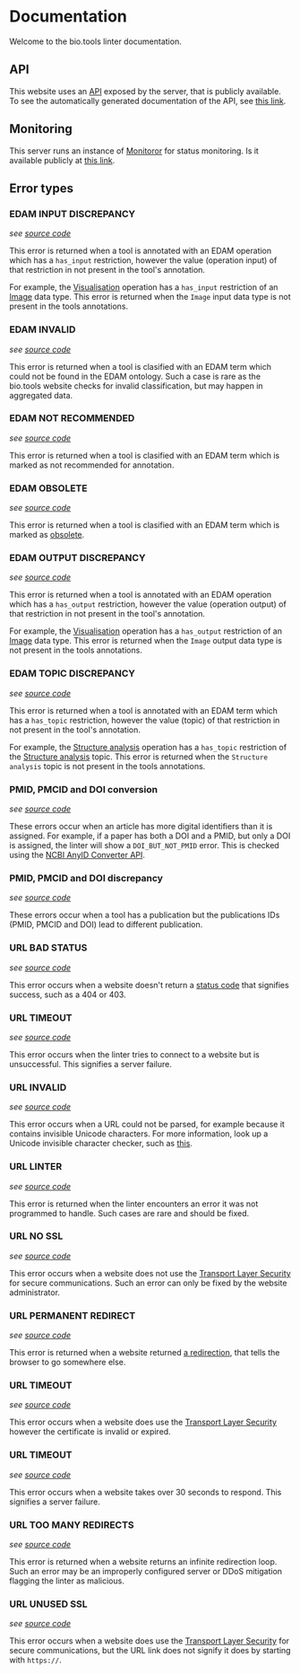 # Documentation

Welcome to the bio.tools linter documentation.

## API

This website uses an [API](https://en.wikipedia.org/wiki/API) exposed by the server, that is publicly available.
To see the automatically generated documentation of the API, see [this link](/api/documentation).

## Monitoring

This server runs an instance of [Monitoror](https://monitoror.com/) for status monitoring. Is it available publicly at [this link](/dash/).

## Error types

### EDAM INPUT DISCREPANCY

*see [source code](https://github.com/3top1a/biotools-linter/blob/main/linter/rules/edam.py###L194)*

This error is returned when a tool is annotated with an EDAM operation which has a `has_input` restriction, however the value (operation input) of that restriction in not present in the tool's annotation.

For example, the [Visualisation](https://edamontology.github.io/edam-browser/###operation_0337) operation has a `has_input` restriction of an [Image](https://edamontology.github.io/edam-browser/###http://edamontology.org/data_2968) data type. This error is returned when the `Image` input data type is not present in the tools annotations.
### EDAM INVALID

*see [source code](https://github.com/3top1a/biotools-linter/blob/main/linter/rules/edam.py###L80)*

This error is returned when a tool is clasified with an EDAM term which could not be found in the EDAM ontology.
Such a case is rare as the bio.tools website checks for invalid classification, but may happen in aggregated data.
### EDAM NOT RECOMMENDED

*see [source code](https://github.com/3top1a/biotools-linter/blob/main/linter/rules/edam.py###L73)*

This error is returned when a tool is clasified with an EDAM term which is marked as not recommended for annotation.
### EDAM OBSOLETE

*see [source code](https://github.com/3top1a/biotools-linter/blob/main/linter/rules/edam.py###L66)*

This error is returned when a tool is clasified with an EDAM term which is marked as [obsolete](https://edamontologydocs.readthedocs.io/en/latest/developers_guide.html?highlight=obsolete###deprecating-concepts).
### EDAM OUTPUT DISCREPANCY

*see [source code](https://github.com/3top1a/biotools-linter/blob/main/linter/rules/edam.py###L204)*

This error is returned when a tool is annotated with an EDAM operation which has a `has_output` restriction, however the value (operation output) of that restriction in not present in the tool's annotation.

For example, the [Visualisation](https://edamontology.github.io/edam-browser/###operation_0337) operation has a `has_output` restriction of an [Image](https://edamontology.github.io/edam-browser/###http://edamontology.org/data_2968) data type. This error is returned when the `Image` output data type is not present in the tools annotations.
### EDAM TOPIC DISCREPANCY

*see [source code](https://github.com/3top1a/biotools-linter/blob/main/linter/rules/edam.py###L168)*

This error is returned when a tool is annotated with an EDAM term which has a `has_topic` restriction, however the value (topic) of that restriction in not present in the tool's annotation.

For example, the [Structure analysis](https://edamontology.github.io/edam-browser/###operation_2480) operation has a `has_topic` restriction of the [Structure analysis](https://edamontology.github.io/edam-browser/###http://edamontology.org/topic_0081) topic. This error is returned when the `Structure analysis` topic is not present in the tools annotations.
### PMID, PMCID and DOI conversion

*see [source code](https://github.com/3top1a/biotools-linter/blob/main/linter/rules/publications.py)*

These errors occur when an article has more digital identifiers than it is assigned. For example, if a paper has both a DOI and a PMID, but only a DOI is assigned, the linter will show a `DOI_BUT_NOT_PMID` error.
This is checked using the [NCBI AnyID Converter API](https://www.ncbi.nlm.nih.gov/pmc/utils/idconv/v1.0/).
### PMID, PMCID and DOI discrepancy

*see [source code](https://github.com/3top1a/biotools-linter/blob/main/linter/rules/publications.py)*

These errors occur when a tool has a publication but the publications IDs (PMID, PMCID and DOI) lead to different publication.

### URL BAD STATUS

*see [source code](https://github.com/3top1a/biotools-linter/blob/main/linter/rules/url.py###L85)*

This error occurs when a website doesn't return a [status code](https://developer.mozilla.org/en-US/docs/Web/HTTP/Status) that signifies success, such as a 404 or 403.
### URL TIMEOUT

*see [source code](https://github.com/3top1a/biotools-linter/blob/main/linter/rules/url.py###L145)*

This error occurs when the linter tries to connect to a website but is unsuccessful. This signifies a server failure.
### URL INVALID

*see [source code](https://github.com/3top1a/biotools-linter/blob/main/linter/rules/url.py###L60)*

This error occurs when a URL could not be parsed, for example because it contains invisible Unicode characters.
For more information, look up a Unicode invisible character checker, such as [this](https://www.soscisurvey.de/tools/view-chars.php).
### URL LINTER

*see [source code](https://github.com/3top1a/biotools-linter/blob/main/linter/rules/url.py###L152)*

This error is returned when the linter encounters an error it was not programmed to handle. Such cases are rare and should be fixed.
### URL NO SSL

*see [source code](https://github.com/3top1a/biotools-linter/blob/main/linter/rules/url.py###L101)*

This error occurs when a website does not use the [Transport Layer Security](https://developer.mozilla.org/en-US/docs/Glossary/TLS) for secure communications. Such an error can only be fixed by the website administrator.
### URL PERMANENT REDIRECT

*see [source code](https://github.com/3top1a/biotools-linter/blob/main/linter/rules/url.py###L77)*

This error is returned when a website returned [a redirection](https://developer.mozilla.org/en-US/docs/Web/HTTP/Redirections),
that tells the browser to go somewhere else.
### URL TIMEOUT

*see [source code](https://github.com/3top1a/biotools-linter/blob/main/linter/rules/url.py###L136)*

This error occurs when a website does use the [Transport Layer Security](https://developer.mozilla.org/en-US/docs/Glossary/TLS) however the certificate is invalid or expired.
### URL TIMEOUT

*see [source code](https://github.com/3top1a/biotools-linter/blob/main/linter/rules/url.py###L119)*

This error occurs when a website takes over 30 seconds to respond. This signifies a server failure.
### URL TOO MANY REDIRECTS

*see [source code](https://github.com/3top1a/biotools-linter/blob/main/linter/rules/url.py###L128)*

This error is returned when a website returns an infinite redirection loop. Such an error may be an improperly configured server or DDoS mitigation flagging the linter as malicious.
### URL UNUSED SSL

*see [source code](https://github.com/3top1a/biotools-linter/blob/main/linter/rules/url.py###L109)*

This error occurs when a website does use the [Transport Layer Security](https://developer.mozilla.org/en-US/docs/Glossary/TLS) for secure communications, but the URL link does not signify it does by starting with `https://`.
